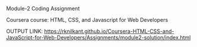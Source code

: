 Module-2 Coding Assignment

Coursera course: HTML, CSS, and Javascript for Web Developers

OUTPUT LINK: https://rknilkant.github.io/Coursera-HTML-CSS-and-JavaScript-for-Web-Developers/Assignments/module2-solution/index.html
